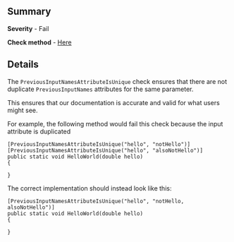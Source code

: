 ## Summary

**Severity** - Fail

**Check method** - [Here](https://github.com/BHoM/Test_Toolkit/blob/master/CodeComplianceTest_Engine/Query/Checks/PreviousInputNamesAttributeIsUnique.cs)

## Details

The `PreviousInputNamesAttributeIsUnique` check ensures that there are not duplicate `PreviousInputNames` attributes for the same parameter.

This ensures that our documentation is accurate and valid for what users might see.

For example, the following method would fail this check because the input attribute is duplicated

```
[PreviousInputNamesAttributeIsUnique("hello", "notHello")]
[PreviousInputNamesAttributeIsUnique("hello", "alsoNotHello")]
public static void HelloWorld(double hello)
{
    
}
```

The correct implementation should instead look like this:

```
[PreviousInputNamesAttributeIsUnique("hello", "notHello, alsoNotHello")]
public static void HelloWorld(double hello)
{
    
}
```